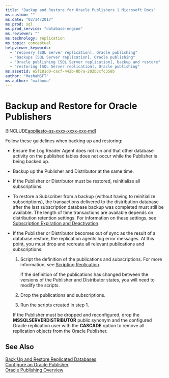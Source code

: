 ```yaml
---
title: "Backup and Restore for Oracle Publishers | Microsoft Docs"
ms.custom: ""
ms.date: "03/14/2017"
ms.prod: sql
ms.prod_service: "database-engine"
ms.reviewer: ""
ms.technology: replication
ms.topic: conceptual
helpviewer_keywords: 
  - "recovery [SQL Server replication], Oracle publishing"
  - "backups [SQL Server replication], Oracle publishing"
  - "Oracle publishing [SQL Server replication], backup and restore"
  - "restoring [SQL Server replication], Oracle publishing"
ms.assetid: e5f181d0-cacf-442b-8b7a-202b3cfc358b
author: "MashaMSFT"
ms.author: "mathoma"
---
```

# Backup and Restore for Oracle Publishers
[!INCLUDE[appliesto-ss-xxxx-xxxx-xxx-md](../../../includes/appliesto-ss-xxxx-xxxx-xxx-md.md)]

  Follow these guidelines when backing up and restoring:  
  
-   Ensure the Log Reader Agent does not run and that other database activity on the published tables does not occur while the Publisher is being backed up.  
  
-   Backup up the Publisher and Distributor at the same time.  
  
-   If the Publisher or Distributor must be restored, reinitialize all subscriptions.  
  
-   To restore a Subscriber from a backup (without having to reinitialize subscriptions), the transactions delivered to the distribution database after the last subscription database backup was completed must still be available. The length of time transactions are available depends on distribution retention settings. For information on these settings, see [Subscription Expiration and Deactivation](../../../relational-databases/replication/subscription-expiration-and-deactivation.md).  
  
-   If the Publisher or Distributor becomes out of sync as the result of a database restore, the replication agents log error messages. At this point, you must drop and recreate all relevant publications and subscriptions:  
  
    1.  Script the definition of the publications and subscriptions. For more information, see [Scripting Replication](../../../relational-databases/replication/scripting-replication.md).  
  
         If the definition of the publications has changed between the versions of the Publisher and Distributor states, you will need to modify the scripts.  
  
    2.  Drop the publications and subscriptions.  
  
    3.  Run the scripts created in step 1.  
  
     If the Publisher must be dropped and reconfigured, drop the **MSSQLSERVERDISTRIBUTOR** public synonym and the configured Oracle replication user with the **CASCADE** option to remove all replication objects from the Oracle Publisher.  
  
## See Also  
 [Back Up and Restore Replicated Databases](../../../relational-databases/replication/administration/back-up-and-restore-replicated-databases.md)   
 [Configure an Oracle Publisher](../../../relational-databases/replication/non-sql/configure-an-oracle-publisher.md)   
 [Oracle Publishing Overview](../../../relational-databases/replication/non-sql/oracle-publishing-overview.md)  
  
  
